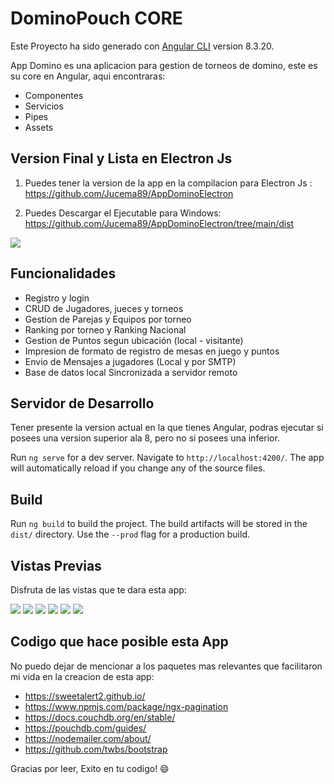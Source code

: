 # DominoPouch CORE
Este Proyecto ha sido generado con [Angular CLI](https://github.com/angular/angular-cli) version 8.3.20.

App Domino es una aplicacion para gestion de torneos de domino, este es su core en Angular, aqui encontraras:

- Componentes
- Servicios
- Pipes
- Assets

## Version Final y Lista en Electron Js

1. Puedes tener la version de la app en la compilacion para Electron Js : https://github.com/Jucema89/AppDominoElectron

2. Puedes Descargar el Ejecutable para Windows: 
https://github.com/Jucema89/AppDominoElectron/tree/main/dist



![](https://i.imgur.com/ROkSdkf.png)

## Funcionalidades

- Registro y login
- CRUD de Jugadores, jueces y torneos
- Gestion de Parejas y Equipos por torneo
- Ranking por torneo y Ranking Nacional
- Gestion de Puntos segun ubicación (local - visitante)
- Impresion de formato de registro de mesas en juego y puntos
- Envio de Mensajes a jugadores (Local y por SMTP)
- Base de datos local Sincronizada a servidor remoto


## Servidor de Desarrollo

Tener presente la version actual en la que tienes Angular, podras ejecutar si posees una version superior ala 8, pero no si posees una inferior. 

Run `ng serve` for a dev server. Navigate to `http://localhost:4200/`. The app will automatically reload if you change any of the source files.

## Build

Run `ng build` to build the project. The build artifacts will be stored in the `dist/` directory. Use the `--prod` flag for a production build.

## Vistas Previas

Disfruta de las vistas que te dara esta app: 

![](https://i.imgur.com/hvFZl7l.png)
![](https://i.imgur.com/9kfkGQ8.png)
![](https://i.imgur.com/5m7g9LI.png)
![](https://i.imgur.com/ayagBss.png)
![](https://i.imgur.com/wEOktqX.png)
![](https://i.imgur.com/SOkInsv.png)


## Codigo que hace posible esta App

No puedo dejar de mencionar a los paquetes mas relevantes que facilitaron mi vida en la creacion de esta app:

- https://sweetalert2.github.io/
- https://www.npmjs.com/package/ngx-pagination
- https://docs.couchdb.org/en/stable/ 
- https://pouchdb.com/guides/
- https://nodemailer.com/about/
- https://github.com/twbs/bootstrap


Gracias por leer, Exito en tu codigo! 😄
